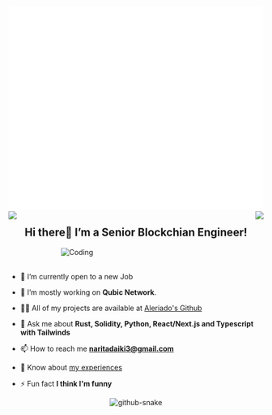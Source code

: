 <div align="center">
  <img src="./header.svg" width="800" height="400" alt="Header Intro">
  <img src="https://github.com/monkey531/assets/blob/main/274605487-3325b60b-6565-45da-ab3e-9d31341c1b5b.gif" width="16px" align="left"/>
  <img src="https://github.com/monkey531/assets/blob/main/274605487-3325b60b-6565-45da-ab3e-9d31341c1b5b.gif" width="16px" align="right"/>
  <h2> Hi there👋 I’m a Senior Blockchian Engineer! </h2>
</div>
<div>
  <img align="right" alt="Coding" width="400" src="https://user-images.githubusercontent.com/74038190/229223263-cf2e4b07-2615-4f87-9c38-e37600f8381a.gif">
  <br><br>
  
  - 🔭 I’m currently open to a new Job
  
  - 🌱 I’m mostly working on **Qubic Network**.
  
  - 👨‍💻 All of my projects are available at [Aleriado's Github](http://github.com/aleriado)
  
  - 💬 Ask me about **Rust, Solidity, Python, React/Next.js and Typescript with Tailwinds**
  
  - 📫 How to reach me **naritadaiki3@gmail.com**
  
  - 📄 Know about [my experiences](http://#resume)
  
  - ⚡ Fun fact **I think I'm funny**
</div>

<div style="display: flex; justify-content: center; align-items: center;">
  <picture>
    <source media="(prefers-color-scheme: dark)" srcset="https://github.com/monkey531/assets/blob/main/github-contribution-grid-snake-dark.svg" />
    <source media="(prefers-color-scheme: light)" srcset="https://github.com/monkey531/assets/blob/main/github-contribution-grid-snake-light.svg" />
    <img alt="github-snake" src="https://github.com/monkey531/assets/blob/main/github-contribution-grid-snake.svg" />
  </picture>
</div>
